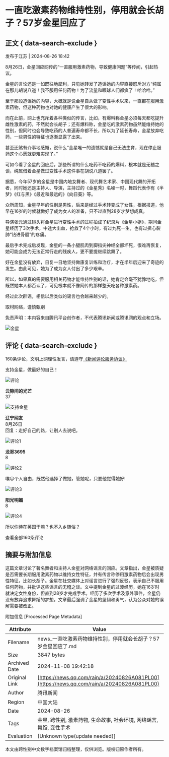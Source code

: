 # 一直吃激素药物维持性别，停用就会长胡子？57岁金星回应了

## 正文 { data-search-exclude }


发布于江苏 | 2024-08-26 18:42

8月26日，金星回应网传的“一直服用激素药物，导致健康问题”等传闻，引起热议。

金星的言论还是一如既往地犀利，只见她转发了造谣她的内容直接怒斥对方“纯属在那儿胡说八道！我不服用任何药物！为了流量和眼球人们都疯了！哈哈哈。”

至于那段造谣她的内容，大概就是说金星自从做了变性手术以来，一直都在服用激素药物，但这种药物也对她的健康产生了很大的影响。

而在此前，网上也充斥着各种类似的传言，比如，有爆料称金星必须每天都吃提升雌性激素的药，不然就会长胡子；还有爆料称，金星吃的激素药物虽然能维持她的性别，但同时也会导致吃药的人普遍寿命都不长，所以为了延长寿命，金星放弃吃药，一些男性的特征也逐渐显露了出来。

甚至还煞有介事地感慨，说什么“金星唯一的遗憾就是自己无法生育，现在停止服药这个心愿就更难实现了。”

可如今看了金星的回应后，那些所谓的什么吃药不吃药的爆料，根本就是无稽之谈，纯属借着金星做过变性手术这件事在胡说八道罢了。

据悉，今年57岁的金星是中国内地女舞者、现代舞艺术家、中国现代舞的开拓者，同时她还是主持人、导演，主持过的《金星秀》名噪一时，舞蹈代表作有《半梦》《红与黑》《最近和最远的》《向日葵》等。

众所周知，金星早年的性别是男性，后来是经过手术转变成了女性，根据报道，他早在16岁的时候就做好了成为女人的准备，只不过直到28岁才梦想成真。

导演张元通过镜头将金星进行变性手术的过程拍成了纪录片《金星小姐》，期间金星经历了3次手术，中途大出血，抢救了4个小时，有过九死一生，也有过撕心裂肺“钻进骨髓”的疼痛。

最后手术完成后发现，金星的一条小腿肌肉到脚指尖神经全部坏死，很难再恢复，她可能会成为无法正常行走的残疾人，更不要提继续跳舞了。

好在金星没有放弃，日复一日地坚持做康复训练和治疗，才在半年后迎来了奇迹的发生。由此可见，她为了成为女人付出了多少艰辛。

所以，如果真的需要服用相关药物才能维持性别的话，她肯定会毫不犹豫地吃，但既然她本人都否认了，可见根本就不像网传的那样整天吃各种激素药。

经过此次辟谣，相信以后类似的谣言也会越来越少的。

取材网络，谨慎甄别

免责声明：本内容来自腾讯平台创作者，不代表腾讯新闻或腾讯网的观点和立场。

![金星](https://inews.gtimg.com/newsapp_bt/0/1012205723968_6694/0)

## 评论 { data-search-exclude }
160条评论，文明上网理性发言，请遵守[《新闻评论服务协议》](https://new.qq.com/static/coralinfo.htm) 

支持金星，做最好的自己！

![评论](https://inews.gtimg.com/newsapp_bt/0/0624182404776_2508/0)

**云隙间的光芒**  
37

![支持金星](https://inews.gtimg.com/newsapp_bt/0/0620195211979_1438/0)

**辽宁网友**  
8月26日  
回复：走好自己的路，让别人去说吧。

![评论1](https://inews.gtimg.com/newsapp_bt/0/0624182404776_2508/0)

**龙哥3695**  
8

![评论2](https://inews.gtimg.com/newsapp_bt/0/0620195211979_1438/0)

唉😔个人自由，既然他选择了做她，管她呢，只要他觉得她好!

![评论3](https://inews.gtimg.com/newsapp_bt/0/0624182404776_2508/0)

**阳光明媚**  
8

![评论4](https://inews.gtimg.com/newsapp_bt/0/0620195211979_1438/0)

所以你待在英国干嘛？也不入乡随俗？

查看全部160条评论

## 摘要与附加信息

<!-- tcd_abstract -->
这篇文章讨论了著名舞者和主持人金星对网络谣言的回应。文章指出，金星被质疑是否需要长期服用激素药物以维持女性特征，并有传言称停用激素药物后会出现男性特征，比如长胡子。金星在社交媒体上对谣言进行了强烈反驳，表示自己不服用任何药物，并批评这些谣言的无稽之谈。文中提到金星的过渡经历，她在16岁时就决定女性身份，但直到28岁才完成手术。经历了多次手术及意外事件，金星仍没有放弃追求舞蹈的梦想。文章最后强调了金星的坚韧和勇气，认为公众对她的误解需要被改正。
<!-- tcd_abstract_end -->

附加信息 [Processed Page Metadata]

| Attribute       | Value                                  |
|-----------------|----------------------------------------|
| Filename        | news_一直吃激素药物维持性别，停用就会长胡子？57岁金星回应了.md                             |
| Size            | 3847 bytes                           |
| Archived Date   | 2024-11-08 19:42:18                             |
| Original Link   | [https://news.qq.com/rain/a/20240826A081PL00](https://news.qq.com/rain/a/20240826A081PL00)                       |
| Author          | 腾讯新闻                               |
| Region          | 中国大陆                               |
| Date            | 2024-08-26                                 |
| Tags            | 金星, 跨性别, 激素药物, 生命故事, 社会环境, 网络谣言, 舞蹈, 变性手术                                 |
| Evaluation            | [Unknown type(update needed)]                                 |
<!-- tcd_table_end -->

本文由跨性别中文数字档案馆归档整理，仅供浏览。版权归原作者所有。
